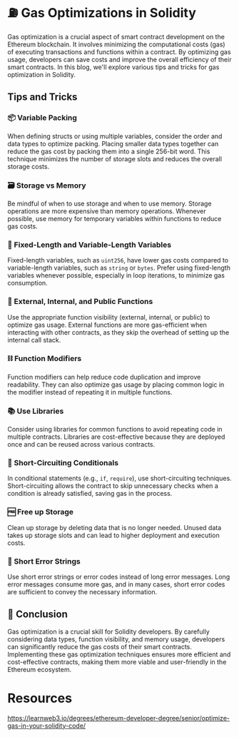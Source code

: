 # ⛽ Gas Optimizations in Solidity

Gas optimization is a crucial aspect of smart contract development on the Ethereum blockchain. It involves minimizing the computational costs (gas) of executing transactions and functions within a contract. By optimizing gas usage, developers can save costs and improve the overall efficiency of their smart contracts. In this blog, we'll explore various tips and tricks for gas optimization in Solidity.

## Tips and Tricks

### 📦 Variable Packing

When defining structs or using multiple variables, consider the order and data types to optimize packing. Placing smaller data types together can reduce the gas cost by packing them into a single 256-bit word. This technique minimizes the number of storage slots and reduces the overall storage costs.

### 🗃️ Storage vs Memory

Be mindful of when to use storage and when to use memory. Storage operations are more expensive than memory operations. Whenever possible, use memory for temporary variables within functions to reduce gas costs.

### 📏 Fixed-Length and Variable-Length Variables

Fixed-length variables, such as `uint256`, have lower gas costs compared to variable-length variables, such as `string` or `bytes`. Prefer using fixed-length variables whenever possible, especially in loop iterations, to minimize gas consumption.

### 📡 External, Internal, and Public Functions

Use the appropriate function visibility (external, internal, or public) to optimize gas usage. External functions are more gas-efficient when interacting with other contracts, as they skip the overhead of setting up the internal call stack.

### ⛓ Function Modifiers

Function modifiers can help reduce code duplication and improve readability. They can also optimize gas usage by placing common logic in the modifier instead of repeating it in multiple functions.

### 📚 Use Libraries

Consider using libraries for common functions to avoid repeating code in multiple contracts. Libraries are cost-effective because they are deployed once and can be reused across various contracts.

### 🛑 Short-Circuiting Conditionals

In conditional statements (e.g., `if`, `require`), use short-circuiting techniques. Short-circuiting allows the contract to skip unnecessary checks when a condition is already satisfied, saving gas in the process.

### 🆓 Free up Storage

Clean up storage by deleting data that is no longer needed. Unused data takes up storage slots and can lead to higher deployment and execution costs.

### 📜 Short Error Strings

Use short error strings or error codes instead of long error messages. Long error messages consume more gas, and in many cases, short error codes are sufficient to convey the necessary information.

## 👋 Conclusion

Gas optimization is a crucial skill for Solidity developers. By carefully considering data types, function visibility, and memory usage, developers can significantly reduce the gas costs of their smart contracts. Implementing these gas optimization techniques ensures more efficient and cost-effective contracts, making them more viable and user-friendly in the Ethereum ecosystem.

# Resources

https://learnweb3.io/degrees/ethereum-developer-degree/senior/optimize-gas-in-your-solidity-code/
